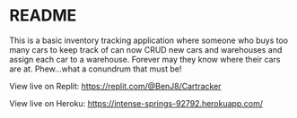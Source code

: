 # README

This is a basic inventory tracking application where someone who buys too many cars to keep track of can now CRUD new cars and warehouses and assign each car to a warehouse. Forever may they know where their cars are at. Phew...what a conundrum that must be!

View live on Replit: https://replit.com/@BenJ8/Cartracker

View live on Heroku: https://intense-springs-92792.herokuapp.com/
